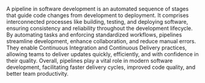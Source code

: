 A pipeline in software development is an automated sequence of stages that guide code changes from development to deployment. It comprises interconnected processes like building, testing, and deploying software, ensuring consistency and reliability throughout the development lifecycle. By automating tasks and enforcing standardized workflows, pipelines streamline development, enhance collaboration, and reduce manual errors. They enable Continuous Integration and Continuous Delivery practices, allowing teams to deliver updates quickly, efficiently, and with confidence in their quality. Overall, pipelines play a vital role in modern software development, facilitating faster delivery cycles, improved code quality, and better team productivity.
